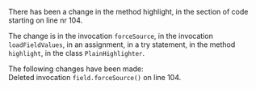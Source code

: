 There has been a change in the method highlight, in the section of code starting on line nr 104.
  
The change is in the invocation ```forceSource```, in the invocation ```loadFieldValues```, in an assignment, in a try statement, in the method ```highlight```, in the class ```PlainHighlighter```.
  
The following changes have been made:  
Deleted invocation ```field.forceSource()``` on line 104.  

